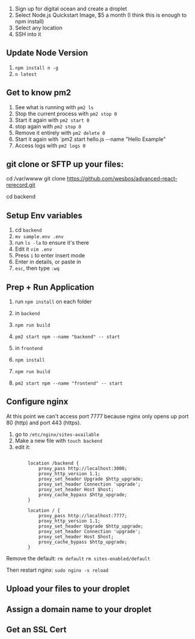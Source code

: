 1. Sign up for digital ocean and create a droplet
2. Select Node.js Quickstart Image, $5 a month (I think this is enough to npm install)
3. Select any location
4. SSH into it

## Update Node Version
1. `npm install n -g`
1. `n latest`

## Get to know pm2

1. See what is running with `pm2 ls`
2. Stop the current process with `pm2 stop 0`
3. Start it again with `pm2 start 0`
3. stop again with `pm2 stop 0`
4. Remove it entirely with `pm2 delete 0`
5. Start it again with `pm2 start hello.js --name "Hello Example"
6. Access logs with `pm2 logs 0`

## git clone or SFTP up your files:

cd /var/wwww
git clone https://github.com/wesbos/advanced-react-rerecord.git

cd backend

## Setup Env variables
1. cd `backend`
2. `mv sample.env .env`
3. run `ls -la` to ensure it's there
4. Edit it `vim .env`
5. Press `i` to enter insert mode
6. Enter in details, or paste in
7. `esc`, then type `:wq`

## Prep + Run Application
1. run `npm install` on each folder

1. in `backend`
1. `npm run build`
1. `pm2 start npm --name "backend" -- start`

1. in `frontend`
1. `npm install`
1. `npm run build`
1. `pm2 start npm --name "frontend" -- start`

## Configure nginx

At this point we can't access port 7777 because nginx only opens up port 80 (http) and port 443 (https).

1. go to `/etc/nginx/sites-available`
1. Make a new file with `touch backend`
1. edit it:

```nginx

        location /backend {
            proxy_pass http://localhost:3000;
            proxy_http_version 1.1;
            proxy_set_header Upgrade $http_upgrade;
            proxy_set_header Connection 'upgrade';
            proxy_set_header Host $host;
            proxy_cache_bypass $http_upgrade;
        }

        location / {
            proxy_pass http://localhost:7777;
            proxy_http_version 1.1;
            proxy_set_header Upgrade $http_upgrade;
            proxy_set_header Connection 'upgrade';
            proxy_set_header Host $host;
            proxy_cache_bypass $http_upgrade;
        }
```

Remove the default:
`rm default`
`rm sites-enabled/default`

Then restart nginx:
`sudo nginx -s reload`

## Upload your files to your droplet


## Assign a domain name to your droplet

## Get an SSL Cert
